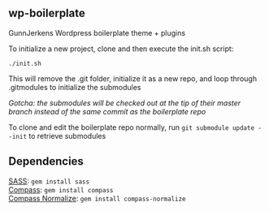 ## wp-boilerplate

GunnJerkens Wordpress boilerplate theme + plugins

To initialize a new project, clone and then execute the init.sh script:

```
./init.sh
```

This will remove the .git folder, initialize it as a new repo, and loop through .gitmodules to initialize the submodules

*Gotcha: the submodules will be checked out at the tip of their master branch instead of the same commit as the boilerplate repo*

To clone and edit the boilerplate repo normally, run `git submodule update --init` to retrieve submodules

## Dependencies
[SASS](http://sass-lang.com/): `gem install sass`  
[Compass](http://compass-style.org/): `gem install compass`  
[Compass Normalize](https://github.com/ksmandersen/compass-normalize): `gem install compass-normalize`  
